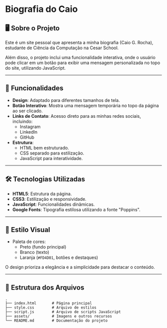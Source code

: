 # Biografia do Caio

## 🖥️ Sobre o Projeto

Este é um site pessoal que apresenta a minha biografia (Caio G. Rocha), estudante de Ciência da Computação na Cesar School.

Além disso, o projeto inclui uma funcionalidade interativa, onde o usuário pode clicar em um botão para exibir uma mensagem personalizada no topo do site, utilizando JavaScript.

---

## 🚀 Funcionalidades

- **Design**: Adaptado para diferentes tamanhos de tela.
- **Botão Interativo**: Mostra uma mensagem temporária no topo da página ao ser clicado.
- **Links de Contato**: Acesso direto para as minhas redes sociais, incluindo:
  - Instagram
  - LinkedIn
  - GitHub
- **Estrutura**:
  - HTML bem estruturado.
  - CSS separado para estilização.
  - JavaScript para interatividade.

---

## 🛠️ Tecnologias Utilizadas

- **HTML5**: Estrutura da página.
- **CSS3**: Estilização e responsividade.
- **JavaScript**: Funcionalidades dinâmicas.
- **Google Fonts**: Tipografia estilosa utilizando a fonte "Poppins".

---

## 🎨 Estilo Visual

- Paleta de cores:
  - Preto (fundo principal)
  - Branco (texto)
  - Laranja (`#FD4D01`, botões e destaques)

O design prioriza a elegância e a simplicidade para destacar o conteúdo.

---

## 📂 Estrutura dos Arquivos

```plaintext
.
├── index.html       # Página principal
├── style.css        # Arquivo de estilos
├── script.js        # Arquivo de scripts JavaScript
├── assets/          # Imagens e outros recursos
└── README.md        # Documentação do projeto
